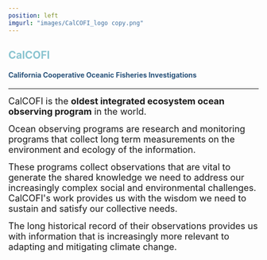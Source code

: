 ```yaml
---
position: left
imgurl: "images/CalCOFI_logo copy.png"
---
```



## <span style="color:#8AC4D0"> CalCOFI </span>

#### <span style="color:#28527A"> California Cooperative Oceanic Fisheries Investigations </span>

---

<font size="+1"> CalCOFI is the **oldest integrated ecosystem ocean observing program** in the world. </font>

<font size="+1"> Ocean observing programs are research and monitoring programs that collect long term measurements on the environment and ecology of the information. </font>

<font size="+1"> These programs collect observations that are vital to generate the shared knowledge we need to address our increasingly complex social and environmental challenges. CalCOFI's work provides us with the wisdom we need to sustain and satisfy our collective needs. </font>

<font size="+1"> The long historical record of their observations provides us with information that is increasingly more relevant to adapting and mitigating climate change. </font>
